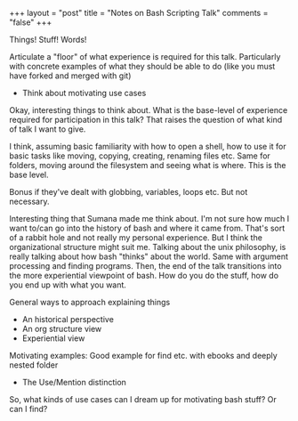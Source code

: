 +++
layout = "post"
title = "Notes on Bash Scripting Talk"
comments = "false"
+++

Things! Stuff! Words!

Articulate a "floor" of what experience is required for this talk.
Particularly with concrete examples of what they should be able to do
(like you must have forked and merged with git)

- Think about motivating use cases


Okay, interesting things to think about. What is the base-level of
experience required for participation in this talk? That raises the
question of what kind of talk I want to give.

I think, assuming basic familiarity with how to open a shell, how to
use it for basic tasks like moving, copying, creating, renaming files
etc. Same for folders, moving around the filesystem and seeing what is
where. This is the base level.

Bonus if they've dealt with globbing, variables, loops etc. But not
necessary.

Interesting thing that Sumana made me think about.  I'm not sure how
much I want to/can go into the history of bash and where it came
from. That's sort of a rabbit hole and not really my personal
experience. But I think the organizational structure might suit
me. Talking about the unix philosophy, is really talking about how
bash "thinks" about the world. Same with argument processing and
finding programs.  Then, the end of the talk transitions into the more
experiential viewpoint of bash. How do you do the stuff, how do you
end up with what you want.

General ways to approach explaining things
- An historical perspective
- An org structure view
- Experiential view


Motivating examples:
Good example for find etc. with ebooks and deeply nested folder


- The Use/Mention distinction

So, what kinds of use cases can I dream up for motivating bash stuff?
Or can I find?
